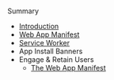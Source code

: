 #
Summary

* [Introduction](README.md)
* [Web App Manifest](chapter1.md)
* [Service Worker](service-worker.md)
* App Install Banners
* Engage & Retain Users
  * [The Web App Manifest](engage/the-web-app-manifest.md)
